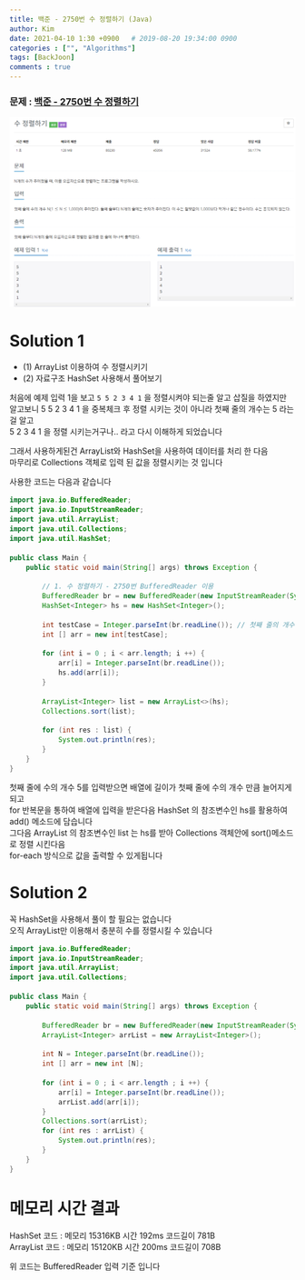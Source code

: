 ```yaml
---
title: 백준 - 2750번 수 정렬하기 (Java)
author: Kim
date: 2021-04-10 1:30 +0900   # 2019-08-20 19:34:00 0900
categories : ["", "Algorithms"]
tags: [BackJoon]
comments : true
---
```


### 문제 : <a href = "https://www.acmicpc.net/problem/2750">백준 - 2750번 수 정렬하기</a><br>
<img src = "/post/images/backjoon/2750.png"><br>

# Solution 1

* (1) ArrayList 이용하여 수 정렬시키기
* (2) 자료구조 HashSet 사용해서 풀어보기

처음에 예제 입력 1을 보고 ```5 5 2 3 4 1``` 을 정렬시켜야 되는줄 알고 삽질을 하였지만<br>
알고보니 5 5 2 3 4 1 을 중복체크 후 정렬 시키는 것이 아니라 첫째 줄의 개수는 5 라는 걸 알고<br>
5 2 3 4 1 을 정렬 시키는거구나.. 라고 다시 이해하게 되었습니다<br>

그래서 사용하게된건 ArrayList와 HashSet을 사용하여 데이터를 처리 한 다음<br>
마무리로 Collections 객체로 입력 된 값을 정렬시키는 것 입니다<br>
<!-- 자료구조인 HashSet을 사용하고 HashSet은 기본적으로 중복되는 집합체는 포함하지 않는 특징을 가지고있어<br> -->
<!-- 먼저 배열에 데이터를 담은 후 HashSet 안에 add를 해준다음 ArrayList의 contains() 메소드를 활용해도 좋지만<br> -->
<!--  -->
사용한 코드는 다음과 같습니다<br>

```java
import java.io.BufferedReader;
import java.io.InputStreamReader;
import java.util.ArrayList;
import java.util.Collections;
import java.util.HashSet;

public class Main {
    public static void main(String[] args) throws Exception {

        // 1. 수 정렬하기 - 2750번 BufferedReader 이용
        BufferedReader br = new BufferedReader(new InputStreamReader(System.in));
        HashSet<Integer> hs = new HashSet<Integer>();

        int testCase = Integer.parseInt(br.readLine()); // 첫째 줄의 개수 
        int [] arr = new int[testCase];

        for (int i = 0 ; i < arr.length; i ++) {
            arr[i] = Integer.parseInt(br.readLine());
            hs.add(arr[i]);
        }

        ArrayList<Integer> list = new ArrayList<>(hs);
        Collections.sort(list);

        for (int res : list) {
            System.out.println(res);
        }
    }
}
```

첫째 줄에 수의 개수 5를 입력받으면 배열에 길이가 첫째 줄에 수의 개수 만큼 늘어지게 되고<br>
for 반복문을 통하여 배열에 입력을 받은다음 HashSet 의 참조변수인 hs를 활용하여 add() 메소드에 담습니다<br>
그다음 ArrayList 의 참조변수인 list 는 hs를 받아 Collections 객체안에 sort()메소드로 정렬 시킨다음<br>
for-each 방식으로 값을 출력할 수 있게됩니다<br>


# Solution 2

꼭 HashSet을 사용해서 풀이 할 필요는 없습니다<br>
오직 ArrayList만 이용해서 충분히 수를 정렬시킬 수 있습니다<br>

```java
import java.io.BufferedReader;
import java.io.InputStreamReader;
import java.util.ArrayList;
import java.util.Collections;

public class Main {
    public static void main(String[] args) throws Exception {

        BufferedReader br = new BufferedReader(new InputStreamReader(System.in));
        ArrayList<Integer> arrList = new ArrayList<Integer>();

        int N = Integer.parseInt(br.readLine());
        int [] arr = new int [N];

        for (int i = 0 ; i < arr.length ; i ++) {
            arr[i] = Integer.parseInt(br.readLine());
            arrList.add(arr[i]);
        }
        Collections.sort(arrList);
        for (int res : arrList) {
            System.out.println(res);
        }
    }
}
```

# 메모리 시간 결과

HashSet    코드 : 메모리 15316KB 시간 192ms 코드길이 781B<br>
ArrayList  코드 : 메모리 15120KB 시간 200ms 코드길이 708B<br>

위 코드는 BufferedReader 입력 기준 입니다<br>



